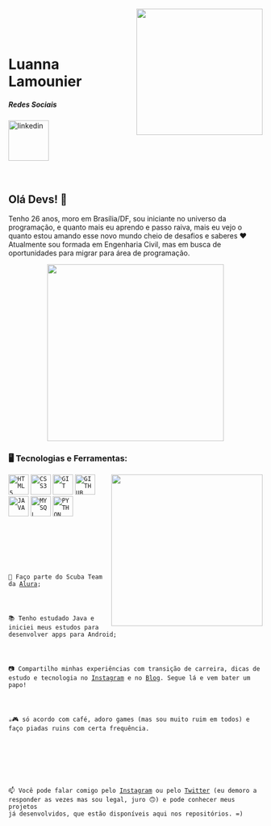 
<img align="right" width="250px" style="margin-top:-20px" src="https://i.ibb.co/rp9jHLZ/Whats-App-Image-2023-02-21-at-15-52-27-1.jpg">

</br>
</br>

<div dsplay="inline-block">
 
 <h1 align="left">Luanna Lamounier</h1>

  ##### Redes Sociais
  <a href="https://www.linkedin.com/in/luannadias/">
    <img width="80px" src="https://i.ibb.co/RyZx12b/linkedin.png" alt="linkedin" style="vertical-align:top;">
  </a>
</div>





</br>
</br>

## Olá Devs! 👋

Tenho 26 anos, moro em Brasília/DF, sou iniciante no universo da programação, e quanto mais eu aprendo e passo raiva, mais eu vejo o quanto estou amando esse novo mundo cheio de desafios e saberes ❤
</br>Atualmente sou formada em Engenharia Civil, mas em busca de oportunidades para migrar para área de programação.

<p align="center">
  <img src="https://media.giphy.com/media/zOvBKUUEERdNm/giphy.gif" width="350">
</p>

### 🖥️ Tecnologias e Ferramentas: 
<img width="300px" align="right" src="https://i.ibb.co/GPmc6Ds/Whats-App-Image-2023-02-21-at-15-52-28-1.jpg">
<code><img width="40px" src="https://cdn.jsdelivr.net/gh/devicons/devicon/icons/html5/html5-original-wordmark.svg" title = "HTML5"/></code>
<code><img width="40px" src="https://cdn.jsdelivr.net/gh/devicons/devicon/icons/css3/css3-original-wordmark.svg" title = "CSS3"/></code>
<code><img width="40px" src="https://cdn.jsdelivr.net/gh/devicons/devicon/icons/git/git-original.svg" title = "GIT"/></code>
<code><img width="40px" src="https://cdn.jsdelivr.net/gh/devicons/devicon/icons/github/github-original.svg" title = "GITHUB"/></code>
<code><img width="40px" src="https://cdn.jsdelivr.net/gh/devicons/devicon/icons/java/java-original.svg" title = "JAVA"/></code>
<code><img width="40px" src="https://cdn.jsdelivr.net/gh/devicons/devicon/icons/mysql/mysql-original.svg" title = "MYSQL"/></code>
<code><img width="40px" src="https://imagens.tiespecialistas.com.br/2016/01/pythonlogo.jpg" title = "PYTHON"</code>



</br>
</br>
<div display="inline-block">
 <p align="left">🤿 Faço parte do Scuba Team da <a href="https://www.alura.com.br/">Alura</a>;</p>
 <p align="left">📚 Tenho estudado Java e iniciei meus estudos para desenvolver apps para Android;</p>
 <p align="left">📷 Compartilho minhas experiências com transição de carreira, dicas de estudo e tecnologia no <a href="https://www.instagram.com/jeniblo_dev">Instagram</a> e no <a href="https://dev.to/jeniblo_dev">Blog</a>. Segue lá e vem bater um papo!</p>
 <p align="left">☕🎮 só acordo com café, adoro games (mas sou muito ruim em todos) e faço piadas ruins com certa frequência.</p>
</div>



</br>

📫 Você pode falar comigo pelo [Instagram](https://www.instagram.com/jeniblo_dev) ou pelo [Twitter](https://twitter.com/jeniblo_dev) (eu demoro a responder as vezes mas sou legal, juro 🙃) e pode conhecer meus projetos já desenvolvidos, que estão disponíveis aqui nos repositórios. =)

</br>
